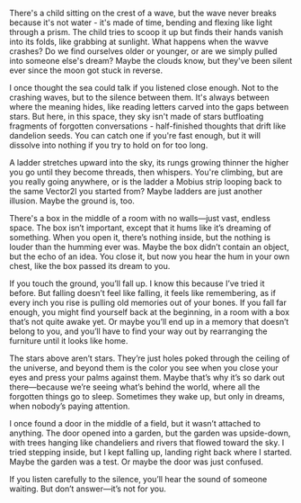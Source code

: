 There's a child sitting on the crest of a wave, but the wave never breaks because it's not water - it's made of time, bending and flexing like light through a prism. The child tries to scoop it up but finds their hands vanish into its folds, like grabbing at sunlight. What happens when the wavve crashes? Do we find ourselves older or younger, or are we simply pulled into someone else's dream? Maybe the clouds know, but they've been silent ever since the moon got stuck in reverse.

I once thought the sea could talk if you listened close enough. Not to the crashing waves, but to the silence between them. It's always between where the meaning hides, like reading letters carved into the gaps between stars. But here, in this space, they sky isn't made of stars butfloating fragments of forgotten conversations - half-finished thoughts that drift like dandelion seeds. You can catch one if you're fast enough, but it will dissolve into nothing if you try to hold on for too long. 

A ladder stretches upward into the sky, its rungs growing thinner the higher you go until they become threads, then whispers. You're climbing, but are you really going anywhere, or is the ladder a Mobius strip looping back to the same Vector2I you started from? Maybe ladders are just another illusion. Maybe the ground is, too. 

There's a box in the middle of a room with no walls—just vast, endless space. The box isn’t important, except that it hums like it’s dreaming of something. When you open it, there’s nothing inside, but the nothing is louder than the humming ever was. Maybe the box didn’t contain an object, but the echo of an idea. You close it, but now you hear the hum in your own chest, like the box passed its dream to you.

If you touch the ground, you’ll fall up. I know this because I’ve tried it before. But falling doesn’t feel like falling, it feels like remembering, as if every inch you rise is pulling old memories out of your bones. If you fall far enough, you might find yourself back at the beginning, in a room with a box that’s not quite awake yet. Or maybe you’ll end up in a memory that doesn’t belong to you, and you’ll have to find your way out by rearranging the furniture until it looks like home.

The stars above aren’t stars. They’re just holes poked through the ceiling of the universe, and beyond them is the color you see when you close your eyes and press your palms against them. Maybe that’s why it’s so dark out there—because we’re seeing what’s behind the world, where all the forgotten things go to sleep. Sometimes they wake up, but only in dreams, when nobody’s paying attention.

I once found a door in the middle of a field, but it wasn’t attached to anything. The door opened into a garden, but the garden was upside-down, with trees hanging like chandeliers and rivers that flowed toward the sky. I tried stepping inside, but I kept falling up, landing right back where I started. Maybe the garden was a test. Or maybe the door was just confused.

If you listen carefully to the silence, you’ll hear the sound of someone waiting. But don’t answer—it’s not for you.